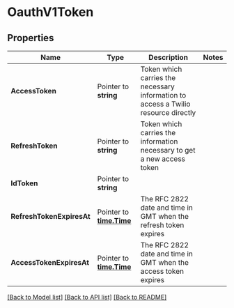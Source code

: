 # OauthV1Token

## Properties

Name | Type | Description | Notes
------------ | ------------- | ------------- | -------------
**AccessToken** | Pointer to **string** | Token which carries the necessary information to access a Twilio resource directly |
**RefreshToken** | Pointer to **string** | Token which carries the information necessary to get a new access token |
**IdToken** | Pointer to **string** |  |
**RefreshTokenExpiresAt** | Pointer to [**time.Time**](time.Time.md) | The RFC 2822 date and time in GMT when the refresh token expires |
**AccessTokenExpiresAt** | Pointer to [**time.Time**](time.Time.md) | The RFC 2822 date and time in GMT when the access token expires |

[[Back to Model list]](../README.md#documentation-for-models) [[Back to API list]](../README.md#documentation-for-api-endpoints) [[Back to README]](../README.md)


